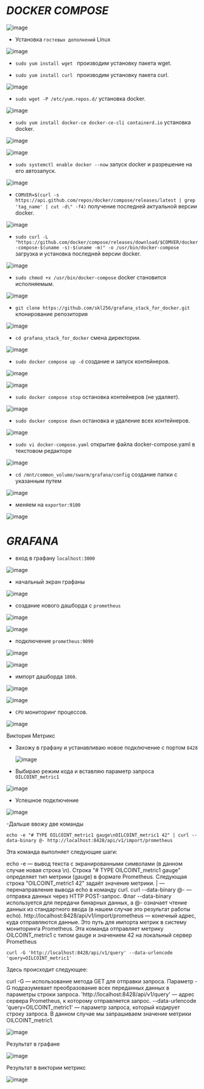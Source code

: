 # *DOCKER COMPOSE*

![image](https://github.com/user-attachments/assets/79a188a0-855b-49bf-b98c-d1fe53a97937)

- Установка `гостевых дополнений` Linux

![image](https://github.com/user-attachments/assets/aec98eea-ba1b-4a29-b988-cb77ec7828d3)

- `sudo yum install wget ` производим установку пакета wget.
  
- `sudo yum install curl ` производим установку пакета curl.

![image](https://github.com/user-attachments/assets/f7651679-b7f0-4e2b-bd68-906f896a14ca)

- `sudo wget -P /etc/yum.repos.d/` установка docker.

![image](https://github.com/user-attachments/assets/ac92c472-5f0d-41d8-966c-6330051da7b3)

- `sudo yum install docker-ce docker-ce-cli containerd.io` установка docker.

![image](https://github.com/user-attachments/assets/5c5f0ee0-d259-4f30-ba19-047cc209a6db)

![image](https://github.com/user-attachments/assets/9678f515-698f-4451-98e3-b8a586e76da9)

- `sudo systemctl enable docker --now` запуск docker и разрешение на его автозапуск.

![image](https://github.com/user-attachments/assets/751da184-f766-4472-91c0-800803fea6cb)

- `COMVER=$(curl -s https://api.github.com/repos/docker/compose/releases/latest | grep 'tag_name' | cut -d\" -f4)` получение последней актуальной версии docker.

![image](https://github.com/user-attachments/assets/5b6faee9-d8be-4e24-9c10-be7a09d47566)

- `sudo curl -L "https://github.com/docker/compose/releases/download/$COMVER/docker-compose-$(uname -s)-$(uname -m)" -o /usr/bin/docker-compose` загрузка и установка последней версии docker.

![image](https://github.com/user-attachments/assets/24f7723a-ad82-4324-99ba-0d45354dc408)

- `sudo chmod +x /usr/bin/docker-compose` docker становится исполняемым.

![image](https://github.com/user-attachments/assets/ad126c81-d088-433e-898d-f06ac2ee6450)

- `git clone https://github.com/skl256/grafana_stack_for_docker.git` клонирование репозитория

![image](https://github.com/user-attachments/assets/90a10806-e9fd-4e5a-b336-f0f994129f85)

- `cd grafana_stack_for_docker` смена директории.

![image](https://github.com/user-attachments/assets/ca35f718-187b-446d-a866-9a8c656e1324)

- `sudo docker compose up -d` создание и запуск контейнеров.

![image](https://github.com/user-attachments/assets/4efb8b54-c984-4df6-886e-790545145541)

![image](https://github.com/user-attachments/assets/cbffa0e8-9a03-4d88-bad6-add9728c8e44)

- `sudo docker compose stop` остановка контейнеров (не удаляет).

![image](https://github.com/user-attachments/assets/bcb8fcf5-c13c-4dc5-bef0-13a0a725d33e)

- `sudo docker compose down` остановка и удаление всех контейнеров.

![image](https://github.com/user-attachments/assets/01e65ef3-ae19-40a0-b7f7-78dd130e6156)

- `sudo vi docker-compose.yaml` открытие файла docker-compose.yaml в текстовом редакторе

![image](https://github.com/user-attachments/assets/817c7770-47e3-45a7-8816-4e353f64166f)

- `cd /mnt/common_volume/swarm/grafana/config` создание папки с указанным путем

![image](https://github.com/user-attachments/assets/727689de-2164-4482-9d14-bf4c34650498)

- меняем на `exporter:9100`

![image](https://github.com/user-attachments/assets/81e018b7-9517-4173-9be9-7a747cb3eb38)


# *GRAFANA*

- вход в графану `localhost:3000`

![image](https://github.com/user-attachments/assets/6a16a55f-d7d3-4ae3-b3a8-6cfed6fe516c)

- начальный экран графаны

![image](https://github.com/user-attachments/assets/98f20339-ede7-4875-89cb-c23600b1a0e4)

- создание нового дашборда с `prometheus`

![image](https://github.com/user-attachments/assets/9b014b92-fe75-4e25-aa3e-1352999aa714)

![image](https://github.com/user-attachments/assets/fb52dff2-7a9d-42a6-a3dc-ab357d3d7c01)

- подключение `prometheus:9090`

![image](https://github.com/user-attachments/assets/ddb1b200-f8cf-4f30-8f91-7ca607aa153a)

![image](https://github.com/user-attachments/assets/6c70426f-a42e-4295-b573-2ac1e1b43834)

- импорт дашборда `1860`.

![image](https://github.com/user-attachments/assets/3f380773-5873-4213-9c20-4dd50ec4f465)

![image](https://github.com/user-attachments/assets/3d140a50-9375-4094-80e6-ff709cb33cd1)

- `CPU` мониторинг процессов.

![image](https://github.com/user-attachments/assets/08cab9fe-8393-4a55-82fe-15491dd79019)


Виктория Метрикс

- Захожу в графану и устанавливаю новое подключение с портом `8428`

  ![image](https://github.com/user-attachments/assets/6ddf2ea3-c630-4e73-b322-e4e51bded422)

- Выбираю режим кода и вставляю параметр запроса `OILCOINT_metric1`

![image](https://github.com/user-attachments/assets/027bc7c6-2fb1-405b-a0fe-d56c947f42d4)

- Успешное подключение

![image](https://github.com/user-attachments/assets/0670bc78-e89e-4243-9441-ae6ce5334c3d)

-Дальше ввожу две команды

`echo -e "# TYPE OILCOINT_metric1 gauge\nOILCOINT_metric1 42" | curl --data-binary @- http://localhost:8428/api/v1/import/prometheus`

Эта команда выполняет следующие шаги:

echo -e — вывод текста с экранированными символами (в данном случае новая строка \n).
Строка "# TYPE OILCOINT_metric1 gauge" определяет тип метрики (gauge) в формате Prometheus.
Следующая строка "OILCOINT_metric1 42" задаёт значение метрики.
| — перенаправление вывода echo в команду curl.
curl --data-binary @- — отправка данных через HTTP POST-запрос. Флаг --data-binary используется для передачи бинарных данных, а @- означает чтение данных из стандартного ввода (в нашем случае это результат работы echo).
http://localhost:8428/api/v1/import/prometheus — конечный адрес, куда отправляются данные. Это путь для импорта метрик в систему мониторинга Prometheus.
Эта команда отправляет метрику OILCOINT_metric1 с типом gauge и значением 42 на локальный сервер Prometheus


`curl -G 'http://localhost:8428/api/v1/query' --data-urlencode 'query=OILCOINT_metric1'`

Здесь происходит следующее:

curl -G — использование метода GET для отправки запроса. Параметр -G подразумевает преобразование всех переданных данных в параметры строки запроса.
'http://localhost:8428/api/v1/query' — адрес сервера Prometheus, к которому отправляется запрос.
--data-urlencode 'query=OILCOINT_metric1' — параметр запроса, который кодирует строку запроса. В данном случае мы запрашиваем значение метрики OILCOINT_metric1.

![image](https://github.com/user-attachments/assets/8d37f322-2550-42e2-8b1b-cfdd5c5daae6)

Результат в графане

![image](https://github.com/user-attachments/assets/e369b6cb-bdb3-4cc5-ae2f-ab5efb63a874)

Результат в виктории метрикс

![image](https://github.com/user-attachments/assets/4e3a70c2-378b-4ec1-a04e-b32bf1d218a7)


